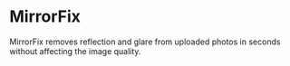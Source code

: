 # MirrorFix
MirrorFix removes reflection and glare from uploaded photos in seconds without affecting the image quality.
